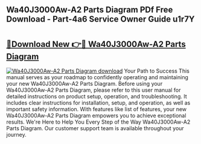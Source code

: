 ## Wa40J3000Aw-A2 Parts Diagram PDf Free Download - Part-4a6 Service Owner Guide u1r7Y

# <h2><a href="http://dfmall.blite.top/?on=Wa40J3000Aw-A2+Parts+Diagram">🔗Download New 👉🔴 Wa40J3000Aw-A2 Parts Diagram</a></h2>

[![Wa40J3000Aw-A2 Parts Diagram download](https://i.imgur.com/lujVjoI.png)](http://dfmall.blite.top/?on=Wa40J3000Aw-A2+Parts+Diagram)
Your Path to Success This manual serves as your roadmap to confidently operating and maintaining your new Wa40J3000Aw-A2 Parts Diagram. Before using your Wa40J3000Aw-A2 Parts Diagram, please refer to this user manual for detailed instructions on product setup, operation, and troubleshooting. It includes clear instructions for installation, setup, and operation, as well as important safety information. With features like list of features, your new Wa40J3000Aw-A2 Parts Diagram empowers you to achieve exceptional results. We're Here to Help You Every Step of the Way Wa40J3000Aw-A2 Parts Diagram. Our customer support team is available throughout your journey.
